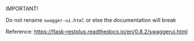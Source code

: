 IMPORTANT!

Do not rename `swagger-ui.html` or else the documentation will break

Reference: https://flask-restplus.readthedocs.io/en/0.8.2/swaggerui.html

